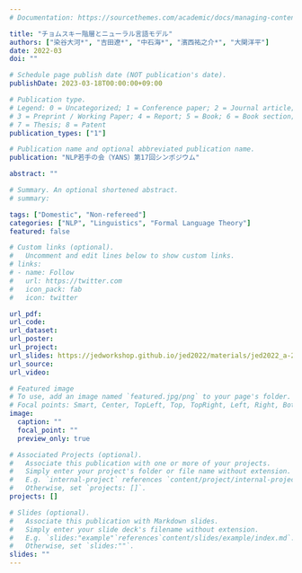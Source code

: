 ```yaml
---
# Documentation: https://sourcethemes.com/academic/docs/managing-content/

title: "チョムスキー階層とニューラル言語モデル"
authors: ["染谷大河*", "吉田遼*", "中石海*", "濱西祐之介*", "大関洋平"]
date: 2022-03
doi: ""

# Schedule page publish date (NOT publication's date).
publishDate: 2023-03-18T00:00:00+09:00

# Publication type.
# Legend: 0 = Uncategorized; 1 = Conference paper; 2 = Journal article;
# 3 = Preprint / Working Paper; 4 = Report; 5 = Book; 6 = Book section;
# 7 = Thesis; 8 = Patent
publication_types: ["1"]

# Publication name and optional abbreviated publication name.
publication: "NLP若手の会（YANS）第17回シンポジウム"

abstract: ""

# Summary. An optional shortened abstract.
# summary:

tags: ["Domestic", "Non-refereed"]
categories: ["NLP", "Linguistics", "Formal Language Theory"]
featured: false

# Custom links (optional).
#   Uncomment and edit lines below to show custom links.
# links:
# - name: Follow
#   url: https://twitter.com
#   icon_pack: fab
#   icon: twitter

url_pdf:
url_code:
url_dataset:
url_poster:
url_project:
url_slides: https://jedworkshop.github.io/jed2022/materials/jed2022_a-2_%E6%9F%93%E8%B0%B7.pdf
url_source:
url_video:

# Featured image
# To use, add an image named `featured.jpg/png` to your page's folder.
# Focal points: Smart, Center, TopLeft, Top, TopRight, Left, Right, BottomLeft, Bottom, BottomRight.
image:
  caption: ""
  focal_point: ""
  preview_only: true

# Associated Projects (optional).
#   Associate this publication with one or more of your projects.
#   Simply enter your project's folder or file name without extension.
#   E.g. `internal-project` references `content/project/internal-project/index.md`.
#   Otherwise, set `projects: []`.
projects: []

# Slides (optional).
#   Associate this publication with Markdown slides.
#   Simply enter your slide deck's filename without extension.
#   E.g. `slides:"example"`references`content/slides/example/index.md`.
#   Otherwise, set `slides:""`.
slides: ""
---
```


